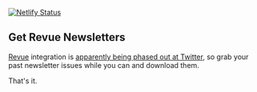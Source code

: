 [![Netlify Status](https://api.netlify.com/api/v1/badges/9f11a394-0382-4475-9769-80606526a5c4/deploy-status)](https://app.netlify.com/sites/get-revue-newsletters/deploys)

## Get Revue Newsletters

[Revue](https://getrevue.com) integration is [apparently being phased out at Twitter](https://dev.to/nickytonline/revue-being-phased-out-by-twitter-4kle), so grab your past newsletter issues while you can and download them.

That's it.
